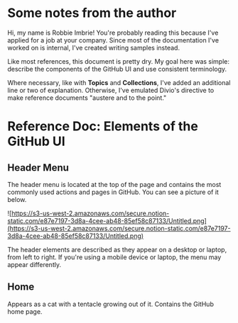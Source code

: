 # Some notes from the author

Hi, my name is Robbie Imbrie! You're probably reading this because I've applied for a job at your company. Since most of the documentation I've worked on is internal, I've created writing samples instead.

Like most references, this document is pretty dry. My goal here was simple: describe the components of the GitHub UI and use consistent terminology.

Where necessary, like with **Topics** and **Collections**, I've added an additional line or two of explanation. Otherwise, I've emulated Divio's directive to make reference documents "austere and to the point."

# Reference Doc: Elements of the GitHub UI

## Header Menu

The header menu is located at the top of the page and contains the most commonly used actions and pages in GitHub. You can see a picture of it below.

![https://s3-us-west-2.amazonaws.com/secure.notion-static.com/e87e7197-3d8a-4cee-ab48-85ef58c87133/Untitled.png](https://s3-us-west-2.amazonaws.com/secure.notion-static.com/e87e7197-3d8a-4cee-ab48-85ef58c87133/Untitled.png)

The header elements are described as they appear on a desktop or laptop, from left to right. If you're using a mobile device or laptop, the menu may appear differently.

## Home

Appears as a cat with a tentacle growing out of it. Contains the GitHub home page.
